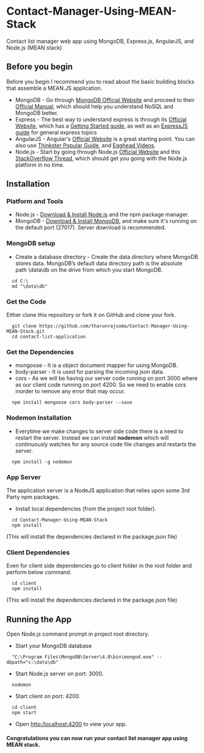 # Contact-Manager-Using-MEAN-Stack
Contact list manager web app using  MongoDB, Express.js, AngularJS, and Node.js (MEAN stack)

## Before you begin

Before you begin I recommend you to read about the basic building blocks that assemble a MEAN.JS application.

- MongoDB - Go through [MongoDB Official Website](https://www.mongodb.com/) and proceed to their [Official Manual](https://docs.mongodb.com/manual/), which should help you understand NoSQL and MongoDB better.
- Express - The best way to understand express is through its [Official Website](https://expressjs.com/), which has a [Getting Started guide](http://expressjs.com/en/starter/installing.html), as well as an [ExpressJS guide](http://expressjs.com/en/guide/routing.html) for general express topics
- AngularJS - Angular's [Official Website](https://angular.io/) is a great starting point. You can also use [Thinkster Popular Guide](https://thinkster.io/), and [Egghead Videos](https://egghead.io/).
- Node.js - Start by going through Node.js [Official Website](https://nodejs.org/en/) and this [StackOverflow Thread](https://stackoverflow.com/questions/2353818/how-do-i-get-started-with-node-js), which should get you going with the Node.js platform in no time.

## Installation

### Platform and Tools
- Node.js - [Download & Install Node.js](https://nodejs.org/en/) and the npm package manager. 
- MongoDB - [Download & Install MongoDB](https://www.mongodb.com/download-center), and make sure it's running on the default port (27017). Server download is recommended.

### MongoDB setup
- Create a database directory - Create the data directory where MongoDB stores data. MongoDB’s default data directory path is the absolute path \data\db on the drive from which you start MongoDB.
```
  cd C:\
  md "\data\db"
```

### Get the Code
Either clone this repository or fork it on GitHub and clone your fork.
```
  git clone https://github.com/tharunrajsoma/Contact-Manager-Using-MEAN-Stack.git
  cd contact-list-application
```

### Get the Dependencies
- mongoose - It is a object document mapper for using MongoDB.
- body-parser - It is used for parsing the incoming json data.
- cors - As we will be having our server code running on port 3000 where as our client code running on port 4200. So we need to enable cors inorder to remove any error that may occur.
```
  npm install mongoose cors body-parser --save
```

### Nodemon Installation
- Everytime we make changes to server side code there is a need to restart the server. Instead we can install **nodemon** which will continuously watches for any source code file changes and restarts the server.
```
  npm install -g nodemon
```

### App Server
The application server is a NodeJS application that relies upon some 3rd Party npm packages.

- Install local dependencies (from the project root folder).
```
  cd Contact-Manager-Using-MEAN-Stack
  npm install
```
(This will install the dependencies declared in the package.json file)

### Client Dependencies

Even for client side dependencies go to client folder in the root folder and perform below command.
```
  cd client
  npm install
```
(This will install the dependencies declared in the package.json file)

## Running the App

Open Node.js command prompt in project root directory.
- Start your MongoDB database
```
  "C:\Program Files\MongoDB\Server\4.0\bin\mongod.exe" --dbpath="c:\data\db"
```

- Start Node.js server on port: 3000.
```
  nodemon
```

- Start client on port: 4200.
```
  cd client
  npm start
```
- Open [http:/localhost:4200](http:/localhost:4200) to view your app.

#### Congratulations you can now run your contact list manager app using MEAN stack.


